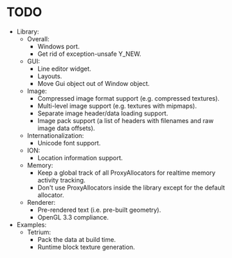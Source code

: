 # TODO
* Library:
	* Overall:
		- Windows port.
		- Get rid of exception-unsafe Y_NEW.
	* GUI:
		- Line editor widget.
		- Layouts.
		- Move Gui object out of Window object.
	* Image:
		- Compressed image format support (e.g. compressed textures).
		- Multi-level image support (e.g. textures with mipmaps).
		- Separate image header/data loading support.
		- Image pack support (a list of headers with filenames and raw image data offsets).
	* Internationalization:
		- Unicode font support.
	* ION:
		- Location information support.
	* Memory:
		- Keep a global track of all ProxyAllocators for realtime memory activity tracking.
		- Don't use ProxyAllocators inside the library except for the default allocator.
	* Renderer:
		- Pre-rendered text (i.e. pre-built geometry).
		- OpenGL 3.3 compliance.
* Examples:
	* Tetrium:
		- Pack the data at build time.
		- Runtime block texture generation.
